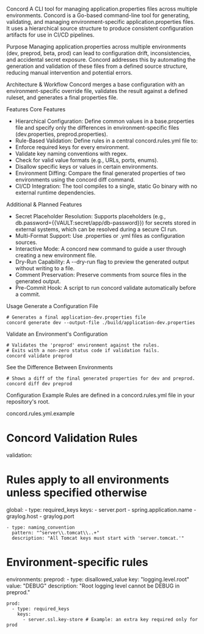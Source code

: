 Concord
A CLI tool for managing application.properties files across multiple environments. Concord is a Go-based command-line tool for generating, validating, and managing environment-specific application.properties files. It uses a hierarchical source structure to produce consistent configuration artifacts for use in CI/CD pipelines.

Purpose
Managing application.properties across multiple environments (dev, preprod, beta, prod) can lead to configuration drift, inconsistencies, and accidental secret exposure. Concord addresses this by automating the generation and validation of these files from a defined source structure, reducing manual intervention and potential errors.

Architecture & Workflow
Concord merges a base configuration with an environment-specific override file, validates the result against a defined ruleset, and generates a final properties file.

Features
Core Features
- Hierarchical Configuration: Define common values in a base.properties file and specify only the differences in environment-specific files (dev.properties, preprod.properties).
- Rule-Based Validation: Define rules in a central concord.rules.yml file to:
- Enforce required keys for every environment.
- Validate key naming conventions with regex.
- Check for valid value formats (e.g., URLs, ports, enums).
- Disallow specific keys or values in certain environments.
- Environment Diffing: Compare the final generated properties of two environments using the concord diff <env1> <env2> command.
- CI/CD Integration: The tool compiles to a single, static Go binary with no external runtime dependencies.

Additional & Planned Features
- Secret Placeholder Resolution: Supports placeholders (e.g., db.password={{VAULT:secret/app/db-password}}) for secrets stored in external systems, which can be resolved during a secure CI run.
- Multi-Format Support: Use .properties or .yml files as configuration sources.
- Interactive Mode: A concord new command to guide a user through creating a new environment file.
- Dry-Run Capability: A --dry-run flag to preview the generated output without writing to a file.
- Comment Preservation: Preserve comments from source files in the generated output.
- Pre-Commit Hook: A script to run concord validate automatically before a commit.

Usage
Generate a Configuration File
```
# Generates a final application-dev.properties file
concord generate dev --output-file ./build/application-dev.properties
```

Validate an Environment's Configuration
```
# Validates the 'preprod' environment against the rules.
# Exits with a non-zero status code if validation fails.
concord validate preprod
```

See the Difference Between Environments
```
# Shows a diff of the final generated properties for dev and preprod.
concord diff dev preprod
```

Configuration Example
Rules are defined in a concord.rules.yml file in your repository's root.

concord.rules.yml.example

# Concord Validation Rules
validation:
  # Rules apply to all environments unless specified otherwise
  global:
    - type: required_keys
      keys:
        - server.port
        - spring.application.name
        - graylog.host
        - graylog.port

    - type: naming_convention
      pattern: "^server\\.tomcat\\..+"
      description: "All Tomcat keys must start with 'server.tomcat.'"

  # Environment-specific rules
  environments:
    preprod:
      - type: disallowed_value
        key: "logging.level.root"
        value: "DEBUG"
        description: "Root logging level cannot be DEBUG in preprod."

    prod:
      - type: required_keys
        keys:
          - server.ssl.key-store # Example: an extra key required only for prod
